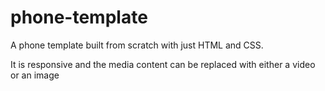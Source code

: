 # phone-template
A phone template built from scratch with just HTML and CSS.

It is responsive and the media content can be replaced with either a video or an image
